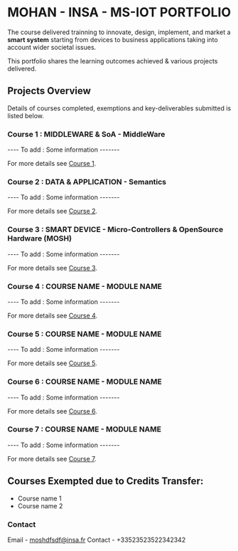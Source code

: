 # MOHAN - INSA - MS-IOT PORTFOLIO

The course delivered trainning to innovate, design, implement, and market a **smart system** starting from devices to business applications taking into account wider societal issues.

This portfolio shares the learning outcomes achieved & various projects delivered. 

## Projects Overview

Details of courses completed, exemptions and key-deliverables submitted is listed below.

### Course 1 : MIDDLEWARE & SoA - MiddleWare

---- To add : Some information -------

For more details see [Course 1](./course1.md).

### Course 2 : DATA & APPLICATION - Semantics

---- To add : Some information -------

For more details see [Course 2](./course2.md).

### Course 3 : SMART DEVICE - Micro-Controllers & OpenSource Hardware (MOSH)

---- To add : Some information -------

For more details see [Course 3](./course3.md).

### Course 4 : COURSE NAME - MODULE NAME

---- To add : Some information -------

For more details see [Course 4](./course4.md).

### Course 5 : COURSE NAME - MODULE NAME

---- To add : Some information -------

For more details see [Course 5](./course5.md).

### Course 6 : COURSE NAME - MODULE NAME

---- To add : Some information -------

For more details see [Course 6](./course6.md).

### Course 7 : COURSE NAME - MODULE NAME

---- To add : Some information -------

For more details see [Course 7](./course7.md).


## Courses Exempted due to Credits Transfer: 

- Course name 1 
- Course name 2 


### Contact

Email - moshdfsdf@insa.fr
Contact - +33523523522342342

